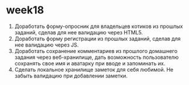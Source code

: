 # week18
1. Доработать форму-опросник для владельцев котиков из прошлых заданий, сделав для нее валидацию через HTML5.
2. Доработать форму регистрации из прошлых заданий, сделав для нее валидацию через JS.
3. Доработать сохранение комментариев из прошлого домашнего задания через веб-хранилище, дать возможность пользователю сохранять свое имя и аватарку при вводе и запоминать их.    
4. Сделать локальное хранилище заметок для себя любимой. Не забыть валидацию при добавлении заметки.
